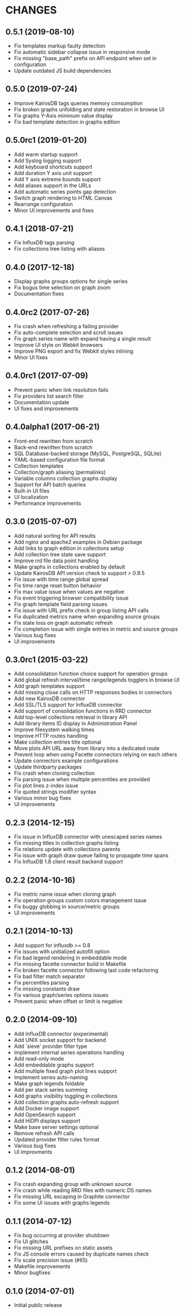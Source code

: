 CHANGES
=======

0.5.1 (2019-08-10)
------------------

* Fix templates markup faulty detection
* Fix automatic sidebar collapse issue in responsive mode
* Fix missing "base_path" prefix on API endpoint when set in configuration
* Update outdated JS build dependencies

0.5.0 (2019-07-24)
------------------

* Improve KairosDB tags queries memory consumption
* Fix broken graphs unfolding and state restoration in browse UI
* Fix graphs Y-Axis minimum value display
* Fix bad template detection in graphs edition

0.5.0rc1 (2019-01-20)
---------------------

* Add warm startup support
* Add Syslog logging support
* Add keyboard shortcuts support
* Add duration Y axis unit support
* Add Y axis extreme bounds support
* Add aliases support in the URLs
* Add automatic series points gap detection
* Switch graph rendering to HTML Canvas
* Rearrange configuration
* Minor UI improvements and fixes

0.4.1 (2018-07-21)
------------------

* Fix InfluxDB tags parsing
* Fix collections tree listing with aliases

0.4.0 (2017-12-18)
------------------

* Display graphs groups options for single series
* Fix bogus time selection on graph zoom
* Documentation fixes

0.4.0rc2 (2017-07-26)
---------------------

* Fix crash when refreshing a failing provider
* Fix auto-complete selection and scroll issues
* Fix graph series name with expand having a single result
* Improve UI style on Webkit browsers
* Improve PNG export and fix Webkit styles inlining
* Minor UI fixes

0.4.0rc1 (2017-07-09)
---------------------

* Prevent panic when link resolution fails
* Fix providers list search filter
* Documentation update
* UI fixes and improvements

0.4.0alpha1 (2017-06-21)
------------------------

* Front-end rewritten from scratch
* Back-end rewritten from scratch
* SQL Database-backed storage (MySQL, PostgreSQL, SQLite)
* YAML-based configuration file format
* Collection templates
* Collection/graph aliasing (permalinks)
* Variable columns collection graphs display
* Support for API batch queries
* Built-in UI files
* UI localization
* Performance improvements

0.3.0 (2015-07-07)
------------------

* Add natural sorting for API results
* Add nginx and apache2 examples in Debian package
* Add links to graph edition in collections setup
* Add collection tree state save support
* Improve rrd file data point handling
* Make graphs in collections enabled by default
* Update KairosDB API version check to support > 0.9.5
* Fix issue with time range global spread
* Fix time range reset button behavior
* Fix max value issue when values are negative
* Fix event triggering browser compatibility issue
* Fix graph template field parsing issues
* Fix issue with URL prefix check in group listing API calls
* Fix duplicated metrics name when expanding source groups
* Fix state loss on graph automatic refresh
* Fix completion issue with single entries in metric and source groups
* Various bug fixes
* UI improvements

0.3.0rc1 (2015-03-22)
---------------------

* Add consolidation function choice support for operation groups
* Add global refresh interval/time range/legends togglers in browse UI
* Add graph templates support
* Add missing close calls on HTTP responses bodies in connectors
* Add new KairosDB connector
* Add SSL/TLS support for InfluxDB connector
* Add support of consolidation functions in RRD connector
* Add top-level collections retrieval in library API
* Add library items ID display in Administration Panel
* Improve filesystem walking times
* Improve HTTP routes handling
* Make collection entries title optional
* Move plots API URL away from library into a dedicated route
* Prevent loop when using Facette connectors relying on each others
* Update connectors example configurations
* Update thirdparty packages
* Fix crash when cloning collection
* Fix parsing issue when multiple percentiles are provided
* Fix plot lines z-index issue
* Fix quoted strings modifier syntax
* Various minor bug fixes
* UI improvements

0.2.3 (2014-12-15)
------------------

* Fix issue in InfluxDB connector with unescaped series names
* Fix missing titles in collection graphs listing
* Fix relations update with collections parents
* Fix issue with graph draw queue failing to propagate time spans
* Fix InfluxDB 1.8 client result backend support

0.2.2 (2014-10-16)
------------------

* Fix metric name issue when cloning graph
* Fix operation groups custom colors management issue
* Fix buggy globbing in source/metric groups
* UI improvements

0.2.1 (2014-10-13)
------------------

* Add support for influxdb >= 0.8
* Fix issues with unitialized autofill option
* Fix bad legend rendering in embeddable mode
* Fix missing facette connector build in Makefile
* Fix broken facette connector following last code refactoring
* Fix bad filter match separator
* Fix percentiles parsing
* Fix missing constants draw
* Fix various graph/series options issues
* Prevent panic when offset or limit is negative

0.2.0 (2014-09-10)
------------------

* Add InfluxDB connector (experimental)
* Add UNIX socket support for backend
* Add `sieve' provider filter type
* Implement internal series operations handling
* Add read-only mode
* Add embeddable graphs support
* Add multiple fixed graph plot lines support
* Implement series auto-naming
* Make graph legends foldable
* Add per stack series summing
* Add graphs visibility toggling in collections
* Add collection graphs auto-refresh support
* Add Docker image support
* Add OpenSearch support
* Add HiDPI displays support
* Make base server settings optional
* Remove refresh API calls
* Updated provider filter rules format
* Various bug fixes
* UI improvments

0.1.2 (2014-08-01)
------------------

* Fix crash expanding group with unknown source
* Fix crash while reading RRD files with numeric DS names
* Fix missing URL escaping in Graphite connector
* Fix some UI issues with graphs legends

0.1.1 (2014-07-12)
------------------

* Fix bug occurring at provider shutdown
* Fix UI glitches
* Fix missing URL prefixes on static assets
* Fix JS console errors caused by duplicate names check
* Fix scale precision issue (#65)
* Makefile improvements
* Minor bugfixes

0.1.0 (2014-07-01)
------------------

* Initial public release
